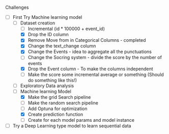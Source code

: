 Challenges


- [ ] First Try Machine learning model 
  - [ ] Dataset creation
    - [ ] Incremental (id * 100000 + event_id) 
    - [X] Drop the ID column
    - [X] Remove Move from in Categorical Columns - completed
    - [X] Change the text_change column
    - [X] Change the Events - idea to aggregate all the punctuations
    - [ ] Change the Socring system - divide the score by the number of events
    - [X] Drop the Event column - To make the columns independent
    - [ ] Make the score some incremental average or something (Should do something like this!)
  - [ ] Exploratory Data analysis 
  - [ ] Machine learning Model
    - [X] Make the grid Search pipeline
    - [ ] Make the random search pipeline
    - [ ] Add Optuna for optimization
    - [X] Create prediction function
    - [ ] Create for each model params and model instance
- [ ] Try a Deep Learning type model to learn  sequential data
